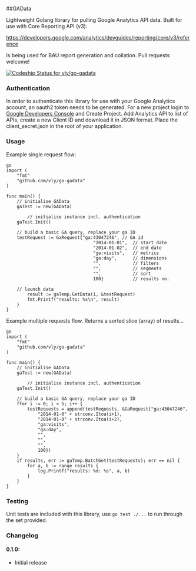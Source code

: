 ##GAData

Lightweight Golang library for pulling Google Analytics API data.
Built for use with Core Reporting API (v3):

https://developers.google.com/analytics/devguides/reporting/core/v3/reference

Is being used for BAU report generation and collation. Pull requests welcome!

[ ![Codeship Status for vly/go-gadata](https://www.codeship.io/projects/ee9cdc60-9af7-0131-e5cd-7e7415696371/status?branch=master)](https://www.codeship.io/projects/17520)

### Authentication
In order to authenticate this library for use with your Google Analytics account, an oauth2 token needs to be generated. For a new project login to [Google Developers Console](https://console.developers.google.com) and Create Project. Add Analytics API to list of APIs,  create a new Client ID and download it in JSON format.
Place the client_secret.json in the root of your application.

### Usage

Example single request flow:

```
go
import (
    "fmt"
    "github.com/vly/go-gadata"
)

func main() {
	// initialise GAData
    gaTest := new(GAData)
	
		// initialise instance incl. authentication
    gaTest.Init()
    
    // build a basic GA query, replace your ga ID
    testRequest := GaRequest{"ga:43047246", // GA id
		                         "2014-01-01",  // start date
		                         "2014-01-02",  // end date 
		                         "ga:visits",   // metrics 
		                         "ga:day",      // dimensions
		                         "",            // filters
		                         "",            // segments
		                         "",            // sort
		                         100}           // results no.
    
    // launch data
		result := gaTemp.GetData(1, &testRequest)
		fmt.Printf("results: %s\n", result)
	}
}
```

Example multiple requests flow. 
Returns a sorted slice (array) of results...

```
go
import (
    "fmt"
    "github.com/vly/go-gadata"
)

func main() {
	// initialise GAData
    gaTest := new(GAData)
	
		// initialise instance incl. authentication
    gaTest.Init()
    
    // build a basic GA query, replace your ga ID
    ffor i := 0; i < 5; i++ {
		testRequests = append(testRequests, &GaRequest{"ga:43047246",
			"2014-01-0" + strconv.Itoa(i+1),
			"2014-01-0" + strconv.Itoa(i+2),
			"ga:visits",
			"ga:day",
			"",
			"",
			"",
			100})
	}
	if results, err := gaTemp.BatchGet(testRequests); err == nil {
		for a, b := range results {
			log.Printf("results: %d: %s", a, b)
		}
	}
}
```

### Testing
Unit tests are included with this library, use `go test ./...` to run through the set provided. 

### Changelog
#### 0.1.0:
- Initial release